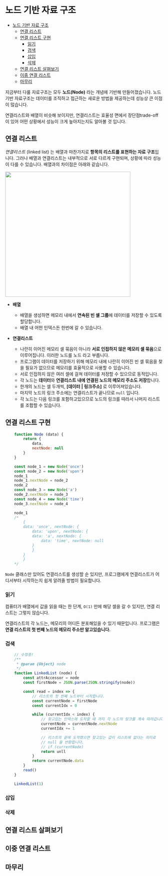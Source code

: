 # 노드 기반 자료 구조

- [노드 기반 자료 구조](#노드-기반-자료-구조)
  - [연결 리스트](#연결-리스트)
  - [연결 리스트 구현](#연결-리스트-구현)
    - [읽기](#읽기)
    - [검색](#검색)
    - [삽입](#삽입)
    - [삭제](#삭제)
  - [연결 리스트 살펴보기](#연결-리스트-살펴보기)
  - [이중 연결 리스트](#이중-연결-리스트)
  - [마무리](#마무리)

지금부터 다룰 자료구조는 모두 **노드(Node)** 라는 개념에 기반해 만들어졌습니다. 노드 기반 자료구조는 데이터를 조직하고 접근하는 새로운 방법을 제공하는데 성능상 큰 이점이 많습니다.

연결리스트와 배열이 비슷해 보이지만, 연결리스트는 효율성 면에서 장단점trade-off 이 있어 어떤 상황에서 성능이 크게 높아지는지도 알아볼 것 입니다.

## 연결 리스트

*연결리스트* (linked list) 는 배열과 마찬가지로 **항목의 리스트를 표현하는 자료 구조**입니다. 그러나 배열과 연결리스트는 내부적으로 서로 다르게 구현되며, 상황에 따라 성능이 다를 수 있습니다. 배열과의 차이점은 아래와 같습니다.


<img src="https://lh3.googleusercontent.com/proxy/SgV2XchhoQXR8fDfZLfpkAUnYcZ8tkGri9o7aHJju0CEPbirQvPNRSh__UIwPMyUF30cZbyIWeONWdd4y62Fb9FgBFhRCMwFF8VVib9JCPQKaE8SznBfYEPOYL2dWEKTCTxO6vCjBSBLvXVbgFzQTLgPzDLS7PCmV6SyTEGf1KhMLQgHfpv47RkhO1M" width=400>

* **배열**
  * 배열을 생성하면 메모리 내에서 **연속된 빈 셀 그룹**에 데이터를 저장할 수 있도록 할당합니다. 
  * 배열 내 어떤 인덱스든 한번에 갈 수 있습니다.


* **연결리스트**
  * 나란히 이어진 메모리 셀 묶음이 아니라 **서로 인접하지 않은 메모리 셀 묶음**으로 이루어집니다. 이러한 노드를 노드 라고 부릅니다.
  * 프로그램이 데이터를 저장하기 위해 메모리 내에 나란히 이어진 빈 셀 묶음을 찾을 필요가 없으므로 메모리를 효율적으로 사용할 수 있습니다.
  * 서로 인접하지 않은 여러 셀에 걸쳐 데이터를 저정할 수 있으므로 동적입니다.
  * 각 노드는 **데이터**와 **연결리스트 내에 연결된 노드의 메모리 주소도 저장**합니다.
  * 한개의 노드는 셀 두개씩, **[데이터 | 링크주소]** 로 이루어져있습니다.
  * 마지막 노드의 링크 주소에는 연결리스트가 끝나므로 `null` 입니다.
  * 각 노드는 다음 링크를 포함하고있으므로 노드의 링크를 따라서 나머지 리스트를 조합할 수 있습니다.
 
## 연결 리스트 구현

``` js
    function Node (data) {
        return {
            data,
            nextNode: null
        }
    }

    const node_1 = new Node('once')
    const node_2 = new Node('upon')
    node_1
    node_1.nextNode = node_2
    node_2
    const node_3 = new Node('a')
    node_2.nextNode = node_3
    const node_4 = new Node('time')
    node_3.nextNode = node_4

    node_1
    /*
        {
        data: 'once', nextNode: {
            data: 'upon', nextNode: {
            data: 'a', nextNode: {
                data: 'time', nextNode: null
            }
            }
        }
        }
    */
```

`Node` 클래스만 있어도 연결리스트를 생성할 순 있지만, 프로그램에게 연결리스트가 어디서부터 시작하는지 쉽게 알려줄 방법이 필요합니다.

### 읽기

컴퓨터가 배열에서 값을 읽을 때는 한 단계, `O(1)` 만에 해당 셀을 갈 수 있지만, 연결 리스트는 그렇지 않습니다.

연결리스트의 각 노드는, 메모리의 어디든 분포해있을 수 있기 때문입니다. 프로그램은 **연결 리스트의 첫 번째 노드의 메모리 주소만 알고있습니다.** 

### 검색

``` js
    // 수정중!
    /**
     * @param {Object} node
     */
    function LinkedList (node) {
        const attrAccessor = node
        const firstNode = JSON.parse(JSON.stringify(node))

        const read = index => {
            // 리스트의 첫 번째 노드부터 시작합니다.
            const currentNode = firstNode
            const currentIdx = 0

            while (currentIdx < index) {
                // 찾고있는 인덱스에 도착할 때 까지 각 노드의 링크를 계속 따라갑니다.
                currentNode = currentNode.nextNode
                currentIdx += 1

                // 리스트의 끝에 도착했으면 찾고있는 값이 리스트에 없다는 의미로
                // null 을 반환합니다.
                // if (currentNode)
                return unll
            }
            return currentNode.data
        }
        read()
    }

    LinkedList(1)
```

### 삽입

### 삭제

## 연결 리스트 살펴보기

## 이중 연결 리스트

## 마무리
